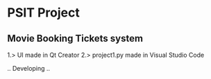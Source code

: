 # PSIT Project 
## Movie Booking Tickets system
1.> UI made in Qt Creator
2.> project1.py made in Visual Studio Code

.. Developing ..
